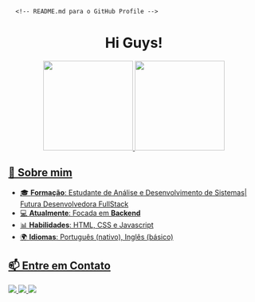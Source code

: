       <!-- README.md para o GitHub Profile -->

<h1 align="center"> Hi Guys! </h1>

<div align="center">
<a href="https://github.com/isb-op">
<img loading="lazy" height="180em" src="https://github-readme-stats.vercel.app/api/top-langs/?username=isb-op&layout=compact&langs_count=7&theme=dracula"/>
<img loading="lazy" height="180em" src="https://github-readme-stats.vercel.app/api?username=isb-op&show_icons=true&theme=dracula&include_all_commits=true&count_private=true"/>
</div>

## 🚀 Sobre mim

- 🎓 **Formação**: Estudante de Análise e Desenvolvimento de Sistemas| Futura Desenvolvedora FullStack
- 💻 **Atualmente**: Focada em **Backend**
- 📊 **Habilidades**: HTML, CSS e Javascript
- 🌍 **Idiomas**: Português (nativo), Inglês (básico)


## 📫 Entre em Contato
<p>
  <a href="https://www.linkedin.com/in/leeh-cavalcante-5313881b3/" target="_blank">
    <img src="https://img.shields.io/badge/LinkedIn-blue?style=for-the-badge&logo=linkedin&logoColor=white">
  </a>
  <a href="liliannoguei001@gmail.com">
    <img src="https://img.shields.io/badge/Email-D14836?style=for-the-badge&logo=gmail&logoColor=white">
  </a>
  <a href="https://www.instagram.com/lehcavalcanteofc/" target="_blank"><img loading="lazy" src="https://img.shields.io/badge/-Instagram-%23E4405F?style=for-the-badge&logo=instagram&logoColor=white" target="_blank"></a>
</p>
